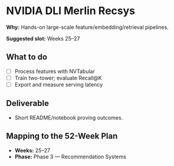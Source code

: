 # NVIDIA DLI Merlin Recsys

**Why:** Hands-on large-scale feature/embedding/retrieval pipelines.

**Suggested slot:** Weeks 25–27

## What to do
- [ ] Process features with NVTabular
- [ ] Train two-tower; evaluate Recall@K
- [ ] Export and measure serving latency

## Deliverable
- Short README/notebook proving outcomes.

## Mapping to the 52-Week Plan
- **Weeks:** 25–27  
- **Phase:** Phase 3 — Recommendation Systems
